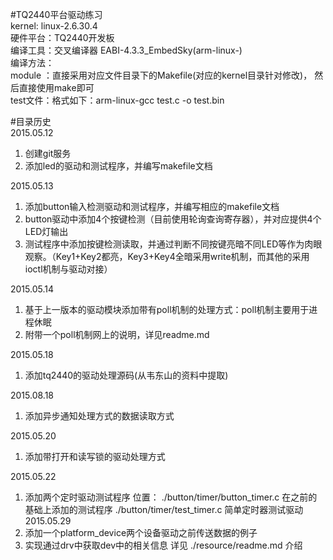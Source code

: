 #TQ2440平台驱动练习	
kernel: linux-2.6.30.4  
硬件平台：TQ2440开发板  
编译工具：交叉编译器 EABI-4.3.3_EmbedSky(arm-linux-)	
编译方法：		
  module  ：直接采用对应文件目录下的Makefile(对应的kernel目录针对修改)， 然后直接使用make即可	
  test文件：格式如下：arm-linux-gcc test.c -o test.bin	

#目录历史	
2015.05.12	
1. 创建git服务	
2. 添加led的驱动和测试程序，并编写makefile文档	

2015.05.13	
1. 添加button输入检测驱动和测试程序，并编写相应的makefile文档		
2. button驱动中添加4个按键检测（目前使用轮询查询寄存器），并对应提供4个LED灯输出			
3. 测试程序中添加按键检测读取，并通过判断不同按键亮暗不同LED等作为肉眼观察。（Key1+Key2都亮，Key3+Key4全暗采用write机制，而其他的采用ioctl机制与驱动对接）	

2015.05.14	
1. 基于上一版本的驱动模块添加带有poll机制的处理方式：poll机制主要用于进程休眠
2. 附带一个poll机制网上的说明，详见readme.md

2015.05.18
1. 添加tq2440的驱动处理源码(从韦东山的资料中提取)

2015.08.18
1. 添加异步通知处理方式的数据读取方式

2015.05.20
1. 添加带打开和读写锁的驱动处理方式

2015.05.22
1. 添加两个定时驱动测试程序
位置：	./button/timer/button_timer.c 	在之前的基础上添加的测试程序
		./button/timer/test_timer.c 	简单定时器测试驱动
2015.05.29
1. 添加一个platform_device两个设备驱动之前传送数据的例子
2. 实现通过drv中获取dev中的相关信息
详见 ./resource/readme.md 介绍
